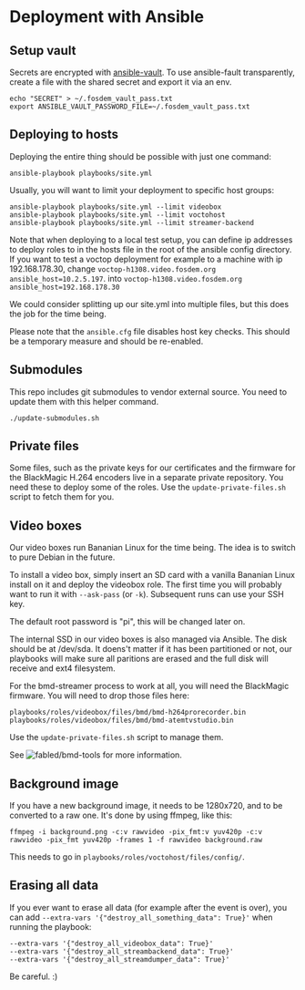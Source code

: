 # Deployment with Ansible

## Setup vault

Secrets are encrypted with [ansible-vault](http://docs.ansible.com/ansible/playbooks_vault.html).  To use ansible-fault transparently, create a file with the shared secret and export it via an env.

    echo "SECRET" > ~/.fosdem_vault_pass.txt
    export ANSIBLE_VAULT_PASSWORD_FILE=~/.fosdem_vault_pass.txt

## Deploying to hosts

Deploying the entire thing should be possible with just one command:

    ansible-playbook playbooks/site.yml

Usually, you will want to limit your deployment to specific host groups:

    ansible-playbook playbooks/site.yml --limit videobox
    ansible-playbook playbooks/site.yml --limit voctohost
    ansible-playbook playbooks/site.yml --limit streamer-backend

Note that when deploying to a local test setup, you can define ip addresses to deploy roles to in the hosts file in the root of the ansible config directory. If you want to test a voctop deployment for example to a machine with ip 192.168.178.30, change
    `voctop-h1308.video.fosdem.org ansible_host=10.2.5.197`.
into
    `voctop-h1308.video.fosdem.org ansible_host=192.168.178.30`

We could consider splitting up our site.yml into multiple files, but this does
the job for the time being.

Please note that the `ansible.cfg` file disables host key checks. This should be
a temporary measure and should be re-enabled.

## Submodules

This repo includes git submodules to vendor external source.  You need to update them with this helper command.

    ./update-submodules.sh

## Private files

Some files, such as the private keys for our certificates and the firmware for
the BlackMagic H.264 encoders live in a separate private repository. You need
these to deploy some of the roles. Use the `update-private-files.sh` script to
fetch them for you.

## Video boxes

Our video boxes run Bananian Linux for the time being. The idea is to switch to
pure Debian in the future.

To install a video box, simply insert an SD card with a vanilla Bananian Linux
install on it and deploy the videobox role. The first time you will probably
want to run it with `--ask-pass` (or `-k`). Subsequent runs can use your SSH
key.

The default root password is "pi", this will be changed later on.

The internal SSD in our video boxes is also managed via Ansible. The disk should
be at /dev/sda. It doens't matter if it has been partitioned or not, our
playbooks will make sure all paritions are erased and the full disk will receive
and ext4 filesystem.

For the bmd-streamer process to work at all, you will need the BlackMagic
firmware. You will need to drop those files here:

    playbooks/roles/videobox/files/bmd/bmd-h264prorecorder.bin
    playbooks/roles/videobox/files/bmd/bmd-atemtvstudio.bin

Use the `update-private-files.sh` script to manage them.

See ![fabled/bmd-tools](https://github.com/fabled/bmd-tools) for more
information.

## Background image

If you have a new background image, it needs to be 1280x720, and to be
converted to a raw one. It's done by using ffmpeg, like this:

`ffmpeg -i background.png -c:v rawvideo -pix_fmt:v yuv420p -c:v rawvideo -pix_fmt yuv420p -frames 1 -f rawvideo background.raw`

This needs to go in `playbooks/roles/voctohost/files/config/`.

## Erasing all data

If you ever want to erase all data (for example after the event is over), you
can add `--extra-vars '{"destroy_all_something_data": True}'` when running the
playbook:

    --extra-vars '{"destroy_all_videobox_data": True}'
    --extra-vars '{"destroy_all_streambackend_data": True}'
    --extra-vars '{"destroy_all_streamdumper_data": True}'

Be careful. :)
